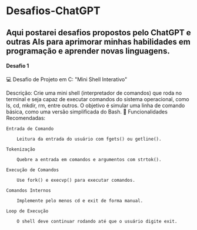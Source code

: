 # Desafios-ChatGPT

## Aqui postarei desafios propostos pelo ChatGPT e outras AIs para aprimorar minhas habilidades em programação e aprender novas linguagens.

#### Desafio 1

💻 Desafio de Projeto em C: "Mini Shell Interativo"

Descrição: Crie uma mini shell (interpretador de comandos) que roda no terminal e seja capaz de executar comandos do sistema operacional, como ls, cd, mkdir, rm, entre outros. O objetivo é simular uma linha de comando básica, como uma versão simplificada do Bash.
🧠 Funcionalidades Recomendadas:

    Entrada de Comando

        Leitura da entrada do usuário com fgets() ou getline().

    Tokenização

        Quebre a entrada em comandos e argumentos com strtok().

    Execução de Comandos

        Use fork() e execvp() para executar comandos.

    Comandos Internos

        Implemente pelo menos cd e exit de forma manual.

    Loop de Execução

        O shell deve continuar rodando até que o usuário digite exit.
